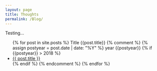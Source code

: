 ```yaml
---
layout: page
title: Thoughts
permalink: /Blog/
---
```

Testing...

<ul>
  {% for post in site.posts %}
    Title {{post.title}}
    {% comment %}
    {% assign postyear = post.date | date: "%Y" %}
    year {{postyear}}
    {% if {{postyear}} > 2018 %}
        <li>    
        <a href="{{ post.url }}">{{ post.title }}</a>
        </li>
    {% endif %}
    {% endcomment %}
  {% endfor %}
</ul>